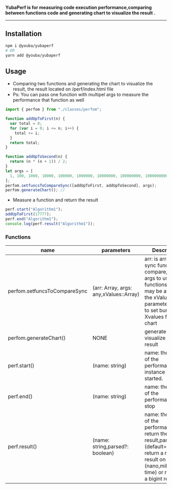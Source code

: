 **YubaPerf is for measuring code execution performance,comparing between functions code and generating chart to visualize the result .**

---

## Installation

```sh
npm i @youba/yubaperf
# OR
yarn add @youba/yubaperf
```


## Usage

- Comparing two functions and generating the chart to visualize the result, the result located on /perf/index.html file
- Ps: You can pass one function with multipel args to measure the performance that function as well

```typescript
import { perfom } from "./classes/perfom";

function addUpToFirst(n) {
  var total = 0;
  for (var i = 0; i <= n; i++) {
    total += i;
  }
  return total;
}

function addUpToSecond(n) {
  return (n * (n + 1)) / 2;
}
let args = [
  1, 100, 1000, 10000, 100000, 1000000, 10000000, 100000000, 1000000000,
];
perfom.setfuncsToCompareSync([addUpToFirst, addUpToSecond], args);
perfom.generateChart(); //
```

- Measure a function and return the result

```typescript
perf.start("Algorithm1");
addUpToFirst(17777);
perf.end("Algorithm1");
console.log(perf.result("Algorithm1"));
```

### Functions

| name | parameters |  Description | 
| --- | --- | --- |
| perfom.setfuncsToCompareSync | (arr: Array<any>, args: any,xValues::Array<any>) | arr: is array of sync functions to compare,args : args to use on the functions,as `args` may be a matrix the xValues parameter came to set bunch or Xvalues for the chart |
| perfom.generateChart()       | NONE                                             | generate chart to visualize the result                                                                                                                                    | the chart publish in the file chartjs/index.html |
| perf.start()                 | (name: string)                                   | name: the name of the performance instance to be started.                                                                                                                 |
| perf.end()                   | (name: string)                                   | name: the name of the performance to stop                                                                                                                                 |
| perf.result()                | (name: string,parsed?: boolean)                  | name: the name of the performance to return the result,parsed (default=true): return a readable result on (nano,mils,second time) or returning a bigint resutl            |

